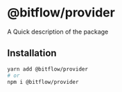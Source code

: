 # @bitflow/provider

A Quick description of the package

## Installation

```sh
yarn add @bitflow/provider
# or
npm i @bitflow/provider
```
